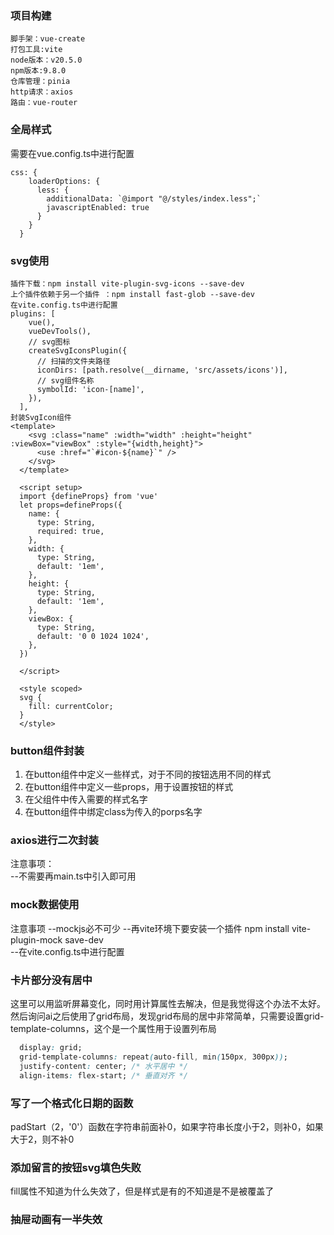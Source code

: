 ### 项目构建
```
脚手架：vue-create  
打包工具:vite  
node版本：v20.5.0  
npm版本:9.8.0    
仓库管理：pinia  
http请求：axios  
路由：vue-router  

```
### 全局样式
需要在vue.config.ts中进行配置
```
css: {
    loaderOptions: {
      less: {
        additionalData: `@import "@/styles/index.less";`
        javascriptEnabled: true
      }
    }
  }
```

### svg使用
```
插件下载：npm install vite-plugin-svg-icons --save-dev  
上个插件依赖于另一个插件 ：npm install fast-glob --save-dev  
在vite.config.ts中进行配置  
plugins: [
    vue(),
    vueDevTools(),
    // svg图标
    createSvgIconsPlugin({
      // 扫描的文件夹路径
      iconDirs: [path.resolve(__dirname, 'src/assets/icons')],
      // svg组件名称
      symbolId: 'icon-[name]',
    }),
  ],
封装SvgIcon组件  
<template>
    <svg :class="name" :width="width" :height="height" :viewBox="viewBox" :style="{width,height}">
      <use :href="`#icon-${name}`" />
    </svg>
  </template>
  
  <script setup>
  import {defineProps} from 'vue'
  let props=defineProps({
    name: {
      type: String,
      required: true,
    },
    width: {
      type: String,
      default: '1em',
    },
    height: {
      type: String,
      default: '1em',
    },
    viewBox: {
      type: String,
      default: '0 0 1024 1024',
    },
  })
  
  </script>
  
  <style scoped>
  svg {
    fill: currentColor;
  }
  </style>
```

### button组件封装
1. 在button组件中定义一些样式，对于不同的按钮选用不同的样式
2. 在button组件中定义一些props，用于设置按钮的样式
3. 在父组件中传入需要的样式名字
4. 在button组件中绑定class为传入的porps名字

### axios进行二次封装
注意事项：  
--不需要再main.ts中引入即可用

### mock数据使用
注意事项
--mockjs必不可少
--再vite环境下要安装一个插件  npm install vite-plugin-mock save-dev  
--在vite.config.ts中进行配置

### 卡片部分没有居中
这里可以用监听屏幕变化，同时用计算属性去解决，但是我觉得这个办法不太好。  
然后询问ai之后使用了grid布局，发现grid布局的居中非常简单，只需要设置grid-template-columns，这个是一个属性用于设置列布局
```css
  display: grid;
  grid-template-columns: repeat(auto-fill, min(150px, 300px));
  justify-content: center; /* 水平居中 */
  align-items: flex-start; /* 垂直对齐 */

```

### 写了一个格式化日期的函数
padStart（2，'0'）函数在字符串前面补0，如果字符串长度小于2，则补0，如果大于2，则不补0

### 添加留言的按钮svg填色失败
fill属性不知道为什么失效了，但是样式是有的不知道是不是被覆盖了

### 抽屉动画有一半失效
